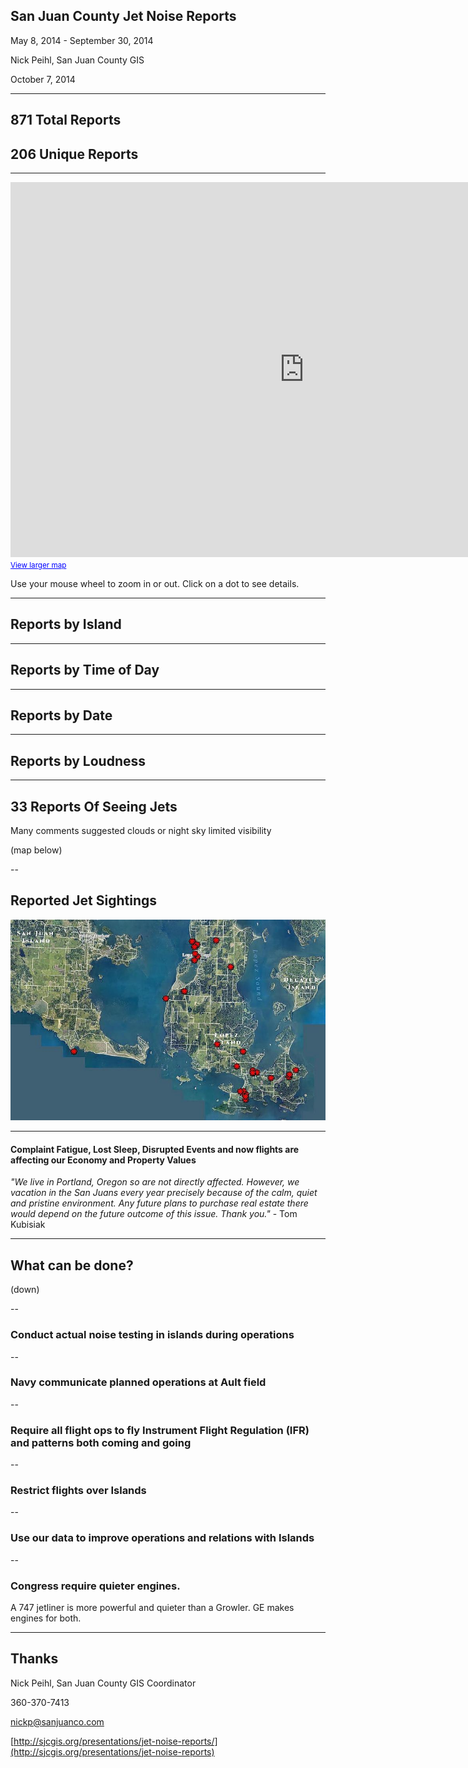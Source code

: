 ## San Juan County Jet Noise Reports
   May 8, 2014 - September 30, 2014

   Nick Peihl, San Juan County GIS

   October 7, 2014


---

## 871 Total Reports


## 206 Unique Reports

---

<iframe width="940" height="600" frameborder="0" scrolling="no" marginheight="0" marginwidth="0" src="http://sjcgis.maps.arcgis.com/home/webmap/templates/OnePane/basicviewer/embed.html?webmap=fe90539af97140a28ddf2271ddcf2392&amp;gcsextent=-123.3407,48.3698,-122.4735,48.8071&amp;home=true&amp;displayslider=true&amp;displaybasemaps=true"></iframe><br /><small><a href="http://sjcgis.maps.arcgis.com/home/webmap/viewer.html?webmap=fe90539af97140a28ddf2271ddcf2392&amp;extent=-123.3407,48.3698,-122.4735,48.8071" style="color:#0000FF;text-align:left" target="_blank">View larger map</a></small>

Use your mouse wheel to zoom in or out. Click on a dot to see details.

---

## Reports by Island
   <div id="chartByIsland"></div>

---

## Reports by Time of Day 
   <div id="chartByTime"></div>

---

## Reports by Date
   <div id="chartByDate"></div>

---

## Reports by Loudness
   <div id="chartByLoudness"></div>

---

## 33 Reports Of Seeing Jets
   Many comments suggested clouds or night sky limited visibility

   (map below)
   

--

## Reported Jet Sightings
   ![Jet Sightings](images/Jet_Sightings.jpg)

---

#### Complaint Fatigue, Lost Sleep, Disrupted Events and now flights are affecting our Economy and Property Values

   *"We live in Portland, Oregon so are not directly affected. However, we vacation in the San Juans every year precisely because of the calm, quiet and pristine environment. Any future plans to purchase real estate there would depend on the future outcome of this issue. Thank you."* - Tom Kubisiak

---

## What can be done?

(down)

--

### Conduct actual noise testing in islands during operations

--

### Navy communicate planned operations at Ault field

--

### Require all flight ops to fly Instrument Flight Regulation (IFR) and patterns both coming and going

--

### Restrict flights over Islands

--

### Use our data to improve operations and relations with Islands

--

### Congress require quieter engines. 

  A 747 jetliner is more powerful and quieter than a Growler. GE makes engines for both.

---


## Thanks
   Nick Peihl, San Juan County GIS Coordinator

   360-370-7413

   [nickp@sanjuanco.com](mailto:nickp@sanjuanco.com)

   [http://sjcgis.org/presentations/jet-noise-reports/](http://sjcgis.org/presentations/jet-noise-reports)

